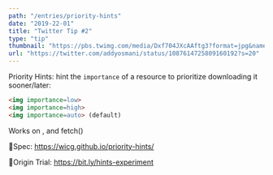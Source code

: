 ```yaml
---
path: "/entries/priority-hints"
date: "2019-22-01"
title: "Twitter Tip #2"
type: "tip"
thumbnail: "https://pbs.twimg.com/media/Dxf704JXcAAftg3?format=jpg&name=medium"
url: "https://twitter.com/addyosmani/status/1087614725809160192?s=20"
---
```

Priority Hints: hint the `importance` of a resource to prioritize downloading it sooner/later:

```html
<img importance=low>
<img importance=high>
<img importance=auto> (default)
```

Works on <img>, <link> and fetch()

📗Spec: https://wicg.github.io/priority-hints/

🏃‍Origin Trial: https://bit.ly/hints-experiment